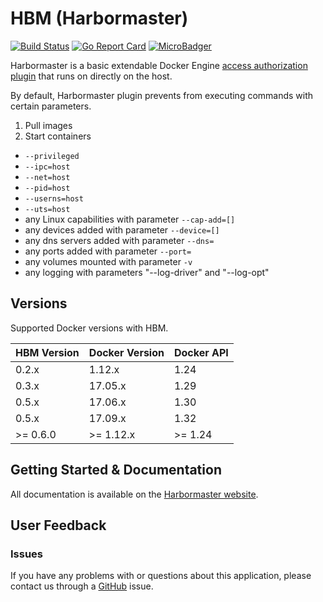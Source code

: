 # HBM (Harbormaster)

[![Build Status](https://travis-ci.org/kassisol/hbm.svg?branch=master)](https://travis-ci.org/kassisol/hbm)
[![Go Report Card](https://goreportcard.com/badge/github.com/kassisol/hbm)](https://goreportcard.com/report/github.com/kassisol/hbm)
[![MicroBadger](https://images.microbadger.com/badges/version/kassisol/hbm:0.11.0.svg)](https://microbadger.com/images/kassisol/hbm:0.11.0 "Get your own version badge on microbadger.com")

Harbormaster is a basic extendable Docker Engine [access authorization plugin](https://docs.docker.com/engine/extend/plugins_authorization/) that runs on directly on the host.

By default, Harbormaster plugin prevents from executing commands with certain parameters.
 1. Pull images
 2. Start containers
  * `--privileged`
  * `--ipc=host`
  * `--net=host`
  * `--pid=host`
  * `--userns=host`
  * `--uts=host`
  * any Linux capabilities with parameter `--cap-add=[]`
  * any devices added with parameter `--device=[]`
  * any dns servers added with parameter `--dns=`
  * any ports added with parameter `--port=`
  * any volumes mounted with parameter `-v`
  * any logging with parameters "--log-driver" and "--log-opt"

## Versions

Supported Docker versions with HBM.

| HBM Version | Docker Version | Docker API |
|-------------|----------------|------------|
| 0.2.x       | 1.12.x         | 1.24       |
| 0.3.x       | 17.05.x        | 1.29       |
| 0.5.x       | 17.06.x        | 1.30       |
| 0.5.x       | 17.09.x        | 1.32       |
| >= 0.6.0    | >= 1.12.x      | >= 1.24    |

## Getting Started & Documentation

All documentation is available on the [Harbormaster website](http://harbormaster.io/docs/hbm/).

## User Feedback

### Issues

If you have any problems with or questions about this application, please contact us through a [GitHub](https://github.com/kassisol/hbm/issues) issue.

